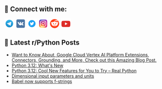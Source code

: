 ## 🔎 Connect with me:
[<img src="https://github.com/bullbesh/bullbesh/blob/main/images/Telegram.png" width="32" height="32" />](https://t.me/bullbesh)
[<img src="https://github.com/bullbesh/bullbesh/blob/main/images/VK.png" width="32" height="32" />](https://vk.com/bullbesh)
[<img src="https://github.com/bullbesh/bullbesh/blob/main/images/Twitter.png" width="32" height="32" />](https://twitter.com/bullbesh1)
[<img src="https://github.com/bullbesh/bullbesh/blob/main/images/Instagram.png" width="32" height="32" />](https://www.instagram.com/bullbesh)
[<img src="https://github.com/bullbesh/bullbesh/blob/main/images/Reddit.png" width="32" height="32" />](https://www.reddit.com/user/bullbesh)
[<img src="https://github.com/bullbesh/bullbesh/blob/main/images/YouTube.png" width="32" height="32" />](https://www.youtube.com/channel/UCtfjRs6uzgq5mfm8S06WTcg)

## 📕 Latest r/Python Posts
<!-- BLOG-POST-LIST:START -->
- [Want to Know About, Google Cloud Vertex AI Platform Extensions, Connectors, Grounding, and More, Check out this Amazing Blog Post.](https://www.reddit.com/r/Python/comments/16ystxv/want_to_know_about_google_cloud_vertex_ai/)
- [Python 3.12: What&#39;s New](https://www.reddit.com/r/Python/comments/16ysov2/python_312_whats_new/)
- [Python 3.12: Cool New Features for You to Try – Real Python](https://www.reddit.com/r/Python/comments/16ypqz1/python_312_cool_new_features_for_you_to_try_real/)
- [Dimensional input parameters and units](https://www.reddit.com/r/Python/comments/16yn6zq/dimensional_input_parameters_and_units/)
- [Babel now supports f-strings](https://www.reddit.com/r/Python/comments/16yn3jz/babel_now_supports_fstrings/)
<!-- BLOG-POST-LIST:END -->
